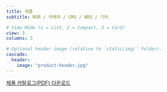 ```yaml
---
title: 제품
subtitle: NVR / 카메라 / CMS / NDS / 기타

# View Mode (1 = List, 2 = Compact, 3 = Card)
view: 3
columns: 3

# Optional header image (relative to `static/img/` folder).
cascade:
  header:
    image: "product-header.jpg"
---
```


[제품 카탈로그(PDF) 다운로드](http://data.emstone.com/sales/ko/EMSTONE_제품_카탈로그_20200313.pdf)
